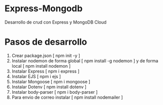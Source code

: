 # Express-Mongodb
Desarrollo de crud con Express y MongoDB Cloud

# Pasos de desarrollo
1. Crear package.json [ npm init -y ]
2. Instalar nodemon de forma global [ npm install -g nodemon ] y de forma local [ npm install nodemon ]
3. Instalar Express [ npm i express ]
4. Instalar EJS [ npm i ejs ]
5. Instalar Mongoose [ npm i mongoose ]
6. Instalar Dotenv [ npm install dotenv ]
7. Instalar body-parser [ npm i body-parser ]
8. Para envio de correo instalar [ npm install nodemailer ]